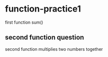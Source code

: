 # function-practice1
first function sum()
## second function question
second function multiplies two numbers together
